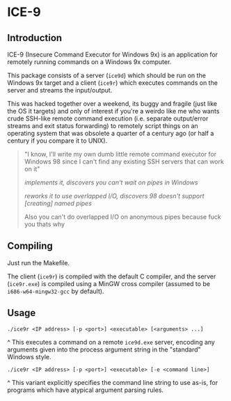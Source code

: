 # ICE-9

## Introduction

ICE-9 (Insecure Command Executor for Windows 9x) is an application for remotely running commands on a Windows 9x computer.

This package consists of a server (`ice9d`) which should be run on the Windows 9x target and a client (`ice9r`) which executes commands on the server and streams the input/output.

This was hacked together over a weekend, its buggy and fragile (just like the OS it targets) and only of interest if you're a weirdo like me who wants crude SSH-like remote command execution (i.e. separate output/error streams and exit status forwarding) to remotely script things on an operating system that was obsolete a quarter of a century ago (or half a century if you compare it to UNIX).

> "I know, I'll write my own dumb little remote command executor for Windows 98 since I can't find any existing SSH servers that can work on it"
>
> *implements it, discovers you can't wait on pipes in Windows*
>
> *reworks it to use overlapped I/O, discovers 98 doesn't support [creating] named pipes*
>
> Also you can't do overlapped I/O on anonymous pipes because fuck you thats why

## Compiling

Just run the Makefile.

The client (`ice9r`) is compiled with the default C compiler, and the server (`ice9r.exe`) is compiled using a MinGW cross compiler (assumed to be `i686-w64-mingw32-gcc` by default).

## Usage

`./ice9r <IP address> [-p <port>] <executable> [<arguments> ...]`

^ This executes a command on a remote `ice9d.exe` server, encoding any arguments given into the process argument string in the "standard" Windows style.

`./ice9r <IP address> [-p <port>] <executable> [-e <command line>]`

^ This variant explicitly specifies the command line string to use as-is, for programs which have atypical argument parsing rules.

